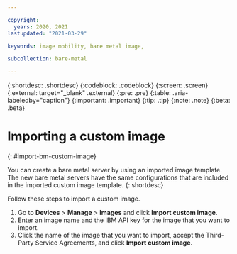 ```yaml
---

copyright:
  years: 2020, 2021
lastupdated: "2021-03-29"

keywords: image mobility, bare metal image, 

subcollection: bare-metal

---
```


{:shortdesc: .shortdesc}
{:codeblock: .codeblock}
{:screen: .screen}
{:external: target="_blank" .external}
{:pre: .pre}
{:table: .aria-labeledby="caption"}
{:important: .important}
{:tip: .tip}
{:note: .note}
{:beta: .beta}

# Importing a custom image
{: #import-bm-custom-image}

You can create a bare metal server by using an imported image template. The new bare metal servers have the same configurations that are included in the imported custom image template.
{: shortdesc}

Follow these steps to import a custom image.

1. Go to **Devices** > **Manage** > **Images** and click **Import custom image**.
2. Enter an image name and the IBM API key for the image that you want to import.
3. Click the name of the image that you want to import, accept the Third-Party Service Agreements, and click **Import custom image**.
